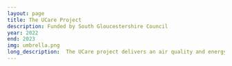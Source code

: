 ```yaml
---
layout: page
title: The UCare Project
description: Funded by South Gloucestershire Council
year: 2022
end: 2023
img: umbrella.png
long_description:  The UCare project delivers an air quality and energy consumption monitoring framework for assisted living care homes. Based on the hardware and software components from the UMBRELLA ecosystem, a flexible and scalable solution was designed and developed that can assist caretakers with improving the health and quality of life of elders.
---
```


